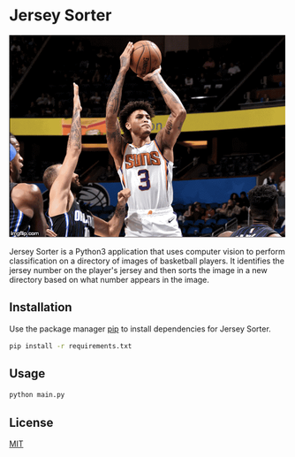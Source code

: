 # Jersey Sorter

![How the Jersey Sorter Works](app_demo/demo.GIF)

Jersey Sorter is a Python3 application that uses computer vision to perform classification on a directory of images of basketball players. It identifies the jersey number on the player's jersey and then sorts the image in a new directory based on what number appears in the image.

## Installation

Use the package manager [pip](https://pip.pypa.io/en/stable/) to install dependencies for Jersey Sorter.

```bash
pip install -r requirements.txt
```

## Usage

```bash
python main.py
```

## License
[MIT](https://choosealicense.com/licenses/mit/)


